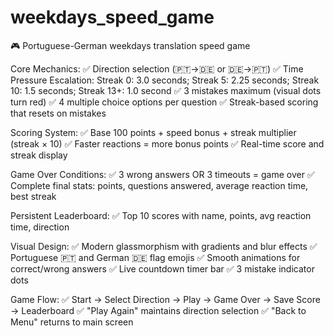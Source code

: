 # weekdays_speed_game
🎮 Portuguese-German weekdays translation speed game

Core Mechanics:
✅ Direction selection (🇵🇹→🇩🇪 or 🇩🇪→🇵🇹)
✅ Time Pressure Escalation: Streak 0: 3.0 seconds; Streak 5: 2.25 seconds; Streak 10: 1.5 seconds; Streak 13+: 1.0 second
✅ 3 mistakes maximum (visual dots turn red)
✅ 4 multiple choice options per question
✅ Streak-based scoring that resets on mistakes

Scoring System:
✅ Base 100 points + speed bonus + streak multiplier (streak × 10)
✅ Faster reactions = more bonus points
✅ Real-time score and streak display

Game Over Conditions:
✅ 3 wrong answers OR 3 timeouts = game over
✅ Complete final stats: points, questions answered, average reaction time, best streak

Persistent Leaderboard:
✅ Top 10 scores with name, points, avg reaction time, direction

Visual Design:
✅ Modern glassmorphism with gradients and blur effects
✅ Portuguese 🇵🇹 and German 🇩🇪 flag emojis
✅ Smooth animations for correct/wrong answers
✅ Live countdown timer bar
✅ 3 mistake indicator dots

Game Flow:
✅ Start → Select Direction → Play → Game Over → Save Score → Leaderboard
✅ "Play Again" maintains direction selection
✅ "Back to Menu" returns to main screen

